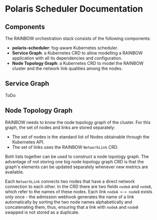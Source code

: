# Polaris Scheduler Documentation

## Components

The RAINBOW orchestration stack consists of the following components:

* **polaris-scheduler**: fog-aware Kubernetes scheduler.
* **Service Graph**: a Kubernetes CRD to allow modelling a RAINBOW application with all its dependencies and configuration.
* **Node Topology Graph**: a Kubernetes CRD to model the RAINBOW cluster and the network link qualities among the nodes.


## Service Graph

ToDo


## Node Topology Graph

RAINBOW needs to know the node topology graph of the cluster.
For this graph, the set of nodes and links are stored separately:

* The set of nodes is the standard list of Nodes obtainable through the Kubernetes API.
* The set of links uses the RAINBOW `NetworkLink` CRD.

Both lists together can be used to construct a node topology graph.
The advantage of not storing one big node topology graph CRD is that the graph's elements can be updated separately whenever new metrics are available.

Each `NetworkLink` connects two nodes that have a direct network connection to each other.
In the CRD there are two fields `nodeA` and `nodeB`, which refer to the names of these nodes.
Each link `nodeA <-> nodeB` exists only once - the admission webhook generates the name of a link automatically by sorting the two node names alphabetically and concatenating them, thus, ensuring that a link with `nodeA` and `nodeB` swapped is not stored as a duplicate. 
